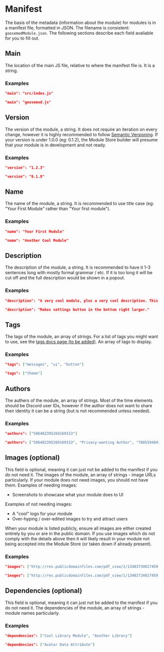 # Manifest

The basis of the metadata (information about the module) for modules is in a manifest file, formatted in JSON. The filename is consistent: `goosemodModule.json`. The following sections describe each field avaliable for you to fill out.

## Main
The location of the main JS file, relative to where the manifest file is. It is a string.

### Examples
```json
"main": "src/index.js"
```

```json
"main": "goosemod.js"
```

## Version
The version of the module, a string. It does not require an iteration on every change, however it is highly recommended to follow [Semantic Versioning](https://semver.org). If your version is under 1.0.0 (eg: 0.1.2), the Module Store builder will presume that your module is in development and not ready.

### Examples
```json
"version": "1.2.3"
```

```json
"version": "0.1.8"
```


## Name
The name of the module, a string. It is recommended to use title case (eg: "Your First Module" rather than "Your first module").

### Examples
```json
"name": "Your First Module"
```

```json
"name": "Another Cool Module"
```


## Description
The description of the module, a string. It is recommended to have it 1-3 sentences long with mostly formal grammar / etc. If it is too long it will be cut off and the full description would be shown in a popout.

### Examples
```json
"description": "A very cool module, plus a very cool description. This is now longer and this sentence would likely be cut off at least a little bit."
```

```json
"description": "Makes settings button in the bottom right larger."
```


## Tags
The tags of the module, an array of strings. For a list of tags you might want to use, see the [tags docs page (to be added)](). An array of tags to display.

### Examples
```json
"tags": ["messages", "ui", "button"]
```

```json
"tags": ["theme"]
```

## Authors
The authers of the module, an array of strings. Most of the time elements should be Discord user IDs, however if the author does not want to share their identity it can be a string (but is not recommended unless needed).

### Examples
```json
"authors": ["506482395269169153"]
```

```json
"authors": ["506482395269169153", "Privacy-wanting Author", "760559484342501406"]
```


## Images (optional)
This field is optional, meaning it can just not be added to the manifest if you do not need it. The images of the module, an array of strings - image URLs particularly.
If your module does not need images, you should not have them.
Examples of needing images:
 - Screenshots to showcase what your module does to UI

Examples of not needing images:
 - A "cool" logo for your module
 - Over-hyping / over-edited images to try and attract users

When your module is listed publicly, ensure all images are either created entirely by you or are in the public domain. If you use images which do not comply with the details above then it will likely result in your module not being accepted into the Module Store (or taken down if already present).

### Examples
```json
"images": ["http://res.publicdomainfiles.com/pdf_view/1/13483734017459.jpg", "https://www.publicdomainpictures.net/pictures/310000/velka/canadian-goose-1565277034igV.jpg"]
```

```json
"images": ["http://res.publicdomainfiles.com/pdf_view/1/13483734017459.jpg"]
```


## Dependencies (optional)
This field is optional, meaning it can just not be added to the manifest if you do not need it. The dependencies of the module, an array of strings - module names particularly.

### Examples
```json
"dependencies": ["Cool Library Module", "Another Library"]
```

```json
"dependencies": ["Avatar Data Attribute"]
```